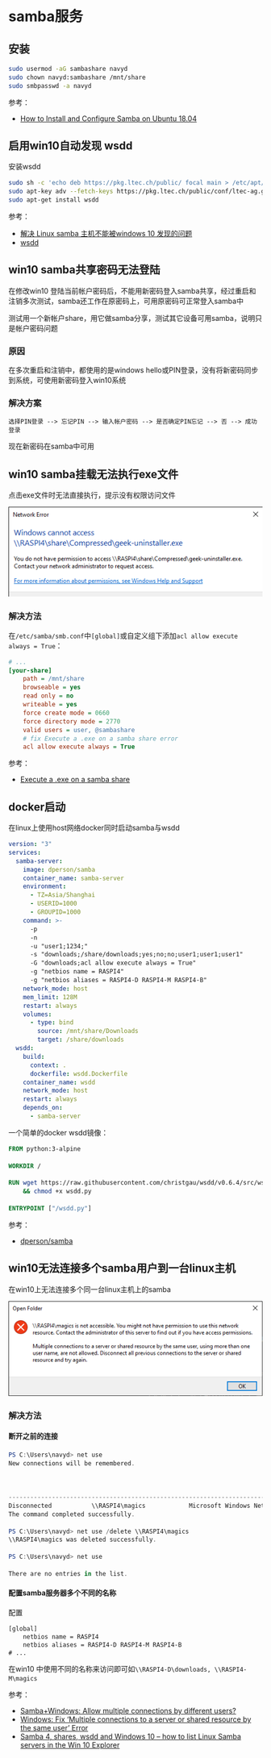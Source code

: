 # samba服务

## 安装

```bash
sudo usermod -aG sambashare navyd
sudo chown navyd:sambashare /mnt/share
sudo smbpasswd -a navyd
```

参考：

* [How to Install and Configure Samba on Ubuntu 18.04](https://linuxize.com/post/how-to-install-and-configure-samba-on-ubuntu-18-04/)

## 启用win10自动发现 wsdd

安装wsdd

```bash
sudo sh -c 'echo deb https://pkg.ltec.ch/public/ focal main > /etc/apt/sources.list.d/wsdd.list'
sudo apt-key adv --fetch-keys https://pkg.ltec.ch/public/conf/ltec-ag.gpg.key
sudo apt-get install wsdd
```

参考：

* [解决 Linux samba 主机不能被windows 10 发现的问题](https://zhuanlan.zhihu.com/p/339975385)
* [wsdd](https://github.com/christgau/wsdd)

## win10 samba共享密码无法登陆

在修改win10 登陆当前帐户密码后，不能用新密码登入samba共享，经过重启和注销多次测试，samba还工作在原密码上，可用原密码可正常登入samba中

测试用一个新帐户share，用它做samba分享，测试其它设备可用samba，说明只是帐户密码问题

### 原因

在多次重启和注销中，都使用的是windows hello或PIN登录，没有将新密码同步到系统，可使用新密码登入win10系统

### 解决方案

`选择PIN登录 --> 忘记PIN --> 输入帐户密码 --> 是否确定PIN忘记 --> 否 --> 成功登录`

现在新密码在samba中可用

## win10 samba挂载无法执行exe文件

点击exe文件时无法直接执行，提示没有权限访问文件

![](../assets/images/4a6a52ee-e75b-479c-90af-8d77784f651b.png)

### 解决方法

在`/etc/samba/smb.conf`中`[global]`或自定义组下添加`acl allow execute always = True`：

```ini
# ...
[your-share]
    path = /mnt/share
    browseable = yes
    read only = no
    writeable = yes
    force create mode = 0660
    force directory mode = 2770
    valid users = user, @sambashare
    # fix Execute a .exe on a samba share error
    acl allow execute always = True
```

参考：

* [Execute a .exe on a samba share](https://unix.stackexchange.com/questions/188721/execute-a-exe-on-a-samba-share)

## docker启动

在linux上使用host网络docker同时启动samba与wsdd

```yml
version: "3"
services: 
  samba-server:
    image: dperson/samba
    container_name: samba-server
    environment: 
      - TZ=Asia/Shanghai
      - USERID=1000
      - GROUPID=1000
    command: >-
      -p
      -n
      -u "user1;1234;"
      -s "downloads;/share/downloads;yes;no;no;user1;user1;user1"
      -G "downloads;acl allow execute always = True"
      -g "netbios name = RASPI4"
      -g "netbios aliases = RASPI4-D RASPI4-M RASPI4-B"
    network_mode: host
    mem_limit: 128M
    restart: always
    volumes: 
      - type: bind
        source: /mnt/share/Downloads
        target: /share/downloads
  wsdd:
    build:
      context: .
      dockerfile: wsdd.Dockerfile
    container_name: wsdd
    network_mode: host
    restart: always
    depends_on: 
      - samba-server
```

一个简单的docker wsdd镜像：

```dockerfile
FROM python:3-alpine

WORKDIR /

RUN wget https://raw.githubusercontent.com/christgau/wsdd/v0.6.4/src/wsdd.py -O wsdd.py \
    && chmod +x wsdd.py

ENTRYPOINT ["/wsdd.py"]
```

参考：

* [dperson/samba](https://hub.docker.com/r/dperson/samba)

## win10无法连接多个samba用户到一台linux主机

在win10上无法连接多个同一台linux主机上的samba

![](../assets/images/a1f7de9a-d074-4f20-8bbe-595bb2affb57.png)

### 解决方法

#### 断开之前的连接

```powershell
PS C:\Users\navyd> net use
New connections will be remembered.



-------------------------------------------------------------------------------
Disconnected           \\RASPI4\magics            Microsoft Windows Network
The command completed successfully.

PS C:\Users\navyd> net use /delete \\RASPI4\magics
\\RASPI4\magics was deleted successfully.

PS C:\Users\navyd> net use

There are no entries in the list.
```

#### 配置samba服务器多个不同的名称

配置

```
[global]
    netbios name = RASPI4
    netbios aliases = RASPI4-D RASPI4-M RASPI4-B
# ...
```

在win10 中使用不同的名称来访问即可如`\\RASPI4-D\downloads, \\RASPI4-M\magics`

参考：

* [Samba+Windows: Allow multiple connections by different users?](https://superuser.com/a/498219)
* [Windows: Fix ‘Multiple connections to a server or shared resource by the same user’ Error](https://www.technipages.com/fix-multiple-connections-to-a-server-or-shared-resource-by-the-same-user-error)
* [Samba 4, shares, wsdd and Windows 10 – how to list Linux Samba servers in the Win 10 Explorer](https://linux-blog.anracom.com/2020/05/24/samba-4-shares-wsdd-and-windows-10-how-to-list-linux-samba-servers-in-the-win-10-explorer/)
